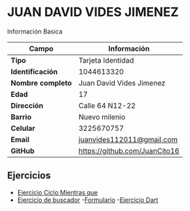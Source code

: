 # JUAN DAVID VIDES JIMENEZ
Información Basica

| Campo | Información |
| --- | --- |
| **Tipo** | Tarjeta Identidad|
| **Identificación** | 1044613320 |
| **Nombre completo** | Juan David Vides Jimenez  |
| **Edad** | 17 |
| **Dirección** | Calle 64 N12-22 |
| **Barrio** | Nuevo milenio |
| **Celular** | 3225670757 |
| **Email** | juanvides112011@gmail.com |
| **GitHub** | https://github.com/JuanCito16 |

## Ejercicios
- [Ejercicio Ciclo Mientras que](ejercicio.md)
- [Ejercicio de buscador](ejercicio2.md)
-[Formulario](formulario\tablaformu.md)
-[Ejercicio Dart](ejercicio3.md)
